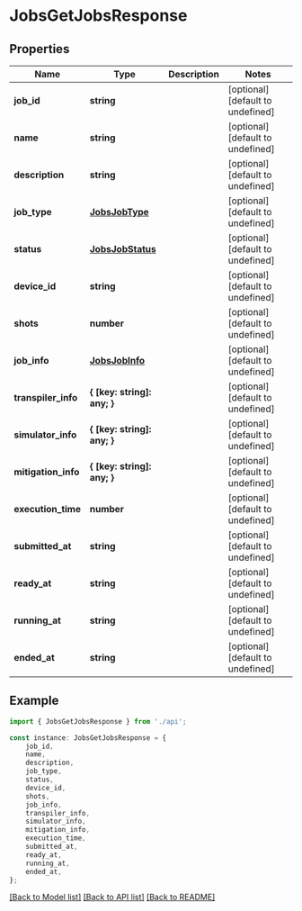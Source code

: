# JobsGetJobsResponse


## Properties

Name | Type | Description | Notes
------------ | ------------- | ------------- | -------------
**job_id** | **string** |  | [optional] [default to undefined]
**name** | **string** |  | [optional] [default to undefined]
**description** | **string** |  | [optional] [default to undefined]
**job_type** | [**JobsJobType**](JobsJobType.md) |  | [optional] [default to undefined]
**status** | [**JobsJobStatus**](JobsJobStatus.md) |  | [optional] [default to undefined]
**device_id** | **string** |  | [optional] [default to undefined]
**shots** | **number** |  | [optional] [default to undefined]
**job_info** | [**JobsJobInfo**](JobsJobInfo.md) |  | [optional] [default to undefined]
**transpiler_info** | **{ [key: string]: any; }** |  | [optional] [default to undefined]
**simulator_info** | **{ [key: string]: any; }** |  | [optional] [default to undefined]
**mitigation_info** | **{ [key: string]: any; }** |  | [optional] [default to undefined]
**execution_time** | **number** |  | [optional] [default to undefined]
**submitted_at** | **string** |  | [optional] [default to undefined]
**ready_at** | **string** |  | [optional] [default to undefined]
**running_at** | **string** |  | [optional] [default to undefined]
**ended_at** | **string** |  | [optional] [default to undefined]

## Example

```typescript
import { JobsGetJobsResponse } from './api';

const instance: JobsGetJobsResponse = {
    job_id,
    name,
    description,
    job_type,
    status,
    device_id,
    shots,
    job_info,
    transpiler_info,
    simulator_info,
    mitigation_info,
    execution_time,
    submitted_at,
    ready_at,
    running_at,
    ended_at,
};
```

[[Back to Model list]](../README.md#documentation-for-models) [[Back to API list]](../README.md#documentation-for-api-endpoints) [[Back to README]](../README.md)
